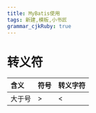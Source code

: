 ```yaml
---
title: MyBatis使用
tags: 新建,模板,小书匠
grammar_cjkRuby: true
---
```



# 转义符
|含义|符号|转义字符|
|:----    |:---|:---
| 大于号|>|&lt;|